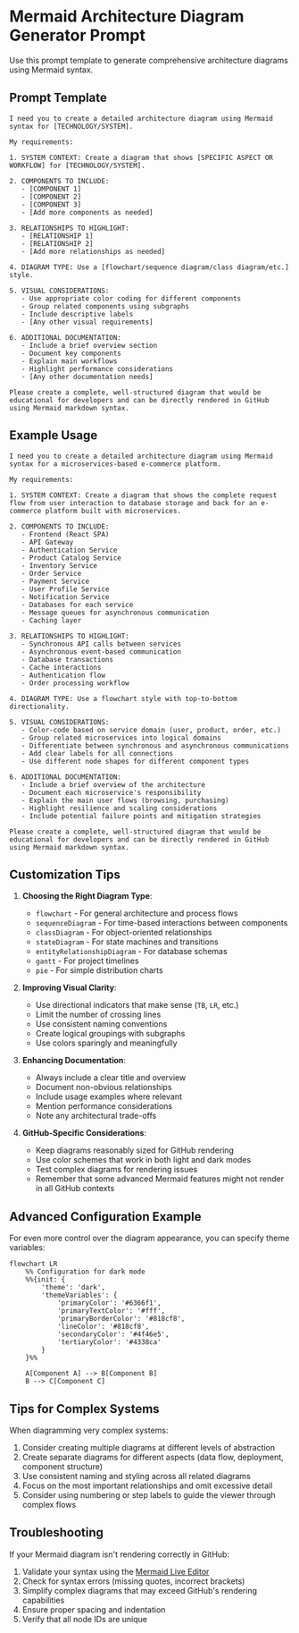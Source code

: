 # Mermaid Architecture Diagram Generator Prompt

Use this prompt template to generate comprehensive architecture diagrams using Mermaid syntax.

## Prompt Template

```
I need you to create a detailed architecture diagram using Mermaid syntax for [TECHNOLOGY/SYSTEM]. 

My requirements:

1. SYSTEM CONTEXT: Create a diagram that shows [SPECIFIC ASPECT OR WORKFLOW] for [TECHNOLOGY/SYSTEM].

2. COMPONENTS TO INCLUDE:
   - [COMPONENT 1]
   - [COMPONENT 2]
   - [COMPONENT 3]
   - [Add more components as needed]

3. RELATIONSHIPS TO HIGHLIGHT:
   - [RELATIONSHIP 1]
   - [RELATIONSHIP 2]
   - [Add more relationships as needed]

4. DIAGRAM TYPE: Use a [flowchart/sequence diagram/class diagram/etc.] style.

5. VISUAL CONSIDERATIONS:
   - Use appropriate color coding for different components
   - Group related components using subgraphs
   - Include descriptive labels
   - [Any other visual requirements]

6. ADDITIONAL DOCUMENTATION:
   - Include a brief overview section
   - Document key components
   - Explain main workflows
   - Highlight performance considerations
   - [Any other documentation needs]

Please create a complete, well-structured diagram that would be educational for developers and can be directly rendered in GitHub using Mermaid markdown syntax.
```

## Example Usage

```
I need you to create a detailed architecture diagram using Mermaid syntax for a microservices-based e-commerce platform.

My requirements:

1. SYSTEM CONTEXT: Create a diagram that shows the complete request flow from user interaction to database storage and back for an e-commerce platform built with microservices.

2. COMPONENTS TO INCLUDE:
   - Frontend (React SPA)
   - API Gateway
   - Authentication Service
   - Product Catalog Service
   - Inventory Service
   - Order Service
   - Payment Service
   - User Profile Service
   - Notification Service
   - Databases for each service
   - Message queues for asynchronous communication
   - Caching layer

3. RELATIONSHIPS TO HIGHLIGHT:
   - Synchronous API calls between services
   - Asynchronous event-based communication
   - Database transactions
   - Cache interactions
   - Authentication flow
   - Order processing workflow

4. DIAGRAM TYPE: Use a flowchart style with top-to-bottom directionality.

5. VISUAL CONSIDERATIONS:
   - Color-code based on service domain (user, product, order, etc.)
   - Group related microservices into logical domains
   - Differentiate between synchronous and asynchronous communications
   - Add clear labels for all connections
   - Use different node shapes for different component types

6. ADDITIONAL DOCUMENTATION:
   - Include a brief overview of the architecture
   - Document each microservice's responsibility
   - Explain the main user flows (browsing, purchasing)
   - Highlight resilience and scaling considerations
   - Include potential failure points and mitigation strategies

Please create a complete, well-structured diagram that would be educational for developers and can be directly rendered in GitHub using Mermaid markdown syntax.
```

## Customization Tips

1. **Choosing the Right Diagram Type**:
   - `flowchart` - For general architecture and process flows
   - `sequenceDiagram` - For time-based interactions between components
   - `classDiagram` - For object-oriented relationships
   - `stateDiagram` - For state machines and transitions
   - `entityRelationshipDiagram` - For database schemas
   - `gantt` - For project timelines
   - `pie` - For simple distribution charts

2. **Improving Visual Clarity**:
   - Use directional indicators that make sense (`TB`, `LR`, etc.)
   - Limit the number of crossing lines
   - Use consistent naming conventions
   - Create logical groupings with subgraphs
   - Use colors sparingly and meaningfully

3. **Enhancing Documentation**:
   - Always include a clear title and overview
   - Document non-obvious relationships
   - Include usage examples where relevant
   - Mention performance considerations
   - Note any architectural trade-offs

4. **GitHub-Specific Considerations**:
   - Keep diagrams reasonably sized for GitHub rendering
   - Use color schemes that work in both light and dark modes
   - Test complex diagrams for rendering issues
   - Remember that some advanced Mermaid features might not render in all GitHub contexts

## Advanced Configuration Example

For even more control over the diagram appearance, you can specify theme variables:

```
flowchart LR
    %% Configuration for dark mode
    %%{init: {
        'theme': 'dark',
        'themeVariables': {
            'primaryColor': '#6366f1',
            'primaryTextColor': '#fff',
            'primaryBorderColor': '#818cf8',
            'lineColor': '#818cf8',
            'secondaryColor': '#4f46e5',
            'tertiaryColor': '#4338ca'
        }
    }%%
    
    A[Component A] --> B[Component B]
    B --> C[Component C]
```

## Tips for Complex Systems

When diagramming very complex systems:

1. Consider creating multiple diagrams at different levels of abstraction
2. Create separate diagrams for different aspects (data flow, deployment, component structure)
3. Use consistent naming and styling across all related diagrams
4. Focus on the most important relationships and omit excessive detail
5. Consider using numbering or step labels to guide the viewer through complex flows

## Troubleshooting

If your Mermaid diagram isn't rendering correctly in GitHub:

1. Validate your syntax using the [Mermaid Live Editor](https://mermaid.live/)
2. Check for syntax errors (missing quotes, incorrect brackets)
3. Simplify complex diagrams that may exceed GitHub's rendering capabilities
4. Ensure proper spacing and indentation
5. Verify that all node IDs are unique